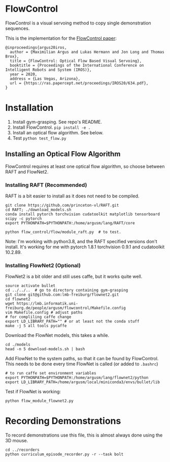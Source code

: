 # FlowControl

FlowControl is a visual servoing method to copy single demonstration sequences.

This is the implementation for the [FlowControl paper](https://lmb.informatik.uni-freiburg.de/projects/flowcontrol/):

```
@inproceedings{argus20iros,
  author = {Maximilian Argus and Lukas Hermann and Jon Long and Thomas Brox},
  title = {FlowControl: Optical Flow Based Visual Servoing},
  booktitle = {Proceedings of the International Conference on Intelligent Robots and System (IROS)},
  year = 2020,
  address = {Las Vegas, Arizona},
  url = {https://ras.papercept.net/proceedings/IROS20/634.pdf},
}
```


# Installation

1. Install gym-grasping. See repo's README.
2. Install FlowControl. ```pip install -e .```
3. Install an optical flow algorithm. See below.
4. Test ```python test_flow.py```


## Installing an Optical Flow Algorithm

FlowControl requires  at least one optical flow algorithm, so choose between RAFT and FlowNet2.


### Installing RAFT (Recommended)

RAFT is a bit easier to install as it does not need to be compiled.
```
git clone https://github.com/princeton-vl/RAFT.git
cd RAFT; ./download_models.sh
conda install pytorch torchvision cudatoolkit matplotlib tensorboard scipy -c pytorch
export PYTHONPATH=$PYTHONPATH:/home/argusm/lang/RAFT/core

python flow_control/flow/module_raft.py  # to test.
```

Note: I'm working with python3.8, and the RAFT specified versions don't
install. It's working for me with pytorch 1.8.1 torchvision 0.9.1 and
cudatoolkit 10.2.89.


### Installing FlowNet2 (Optional)

FlowNet2 is a bit older and still uses caffe, but it works quite well.

```
source activate bullet
cd ../../..  # go to directory containing gym-grasping
git clone git@github.com:lmb-freiburg/flownet2.git
cd flownet2
wget https://lmb.informatik.uni-freiburg.de/people/argusm/flowcontrol/Makefile.config
vim Makefile.config # adjust paths
# for compliling caffe change
export LD_LIBRARY_PATH="" # or at least not the conda stuff
make -j 5 all tools pycaffe
```

Download the FlowNet models, this takes a while.
```
cd ./models
head -n 5 download-models.sh | bash
```

Add FlowNet to the system paths, so that it can be found by FlowControl.
This needs to be done every time FlowNet is called (or added to `.bashrc`)

```
# to run caffe set environment variables
export PYTHONPATH=$PYTHONPATH:/home/argusm/lang/flownet2/python
export LD_LIBRARY_PATH=/home/argusm/local/miniconda3/envs/bullet/lib
```

Test if FlowNet is working:
```
python flow_module_flownet2.py
```


# Recording Demonstrations

To record demonstrations use this file, this is almost always done using the 3D mouse.

```
cd ../recorders
python curriculum_episode_recorder.py -r --task bolt
```
